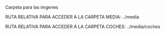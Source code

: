 Carpeta para las imgenes

RUTA RELATIVA PARA ACCEDER A LA CARPETA MEDIA:
../media

RUTA RELATIVA PARA ACCEDER A LA CARPETA COCHES:
../media/coches